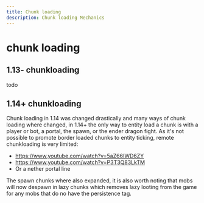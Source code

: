 ```yaml
---
title: Chunk loading
description: Chunk loading Mechanics
---
```


# chunk loading

## 1.13- chunkloading
todo
## 1.14+ chunkloading
Chunk loading in 1.14 was changed drastically and many ways of chunk loading where changed, in 1.14+ the only way to entity load a chunk is with a player or bot, a portal, the spawn, or the ender dragon fight.
As it's not possible to promote border loaded chunks to entity ticking, remote chunkloading is very limited:
- https://www.youtube.com/watch?v=5aZ66IWD6ZY
- https://www.youtube.com/watch?v=P3T3Q83LkTM
- Or a nether portal line

The spawn chunks where also expanded, it is also worth noting that mobs will now despawn in lazy chunks which removes lazy looting from the game for any mobs that do no have the persistence tag.